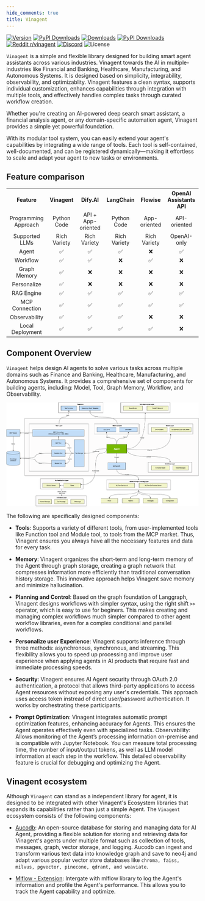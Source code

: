 ```yaml
---
hide_comments: true
title: Vinagent
---
```


[![Version](https://img.shields.io/pypi/v/vinagent.svg)](https://pypi.org/project/vinagent/)
[![PyPI Downloads](https://static.pepy.tech/badge/vinagent/week)](https://pepy.tech/projects/vinagent)
[![Downloads](https://static.pepy.tech/badge/vinagent/month)](https://pepy.tech/project/vinagent)
[![PyPI Downloads](https://static.pepy.tech/badge/vinagent)](https://pepy.tech/projects/vinagent)
[![Reddit r/vinagent](https://img.shields.io/badge/Reddit-r%2Fvinagent-orange?logo=reddit&logoColor=white)](https://www.reddit.com/r/vinagent/)
[![Discord](https://img.shields.io/badge/Chat-Discord-5865F2?logo=discord&logoColor=white)](https://discord.com/channels/1036147288994758717/1358017320970358864)
![License](https://img.shields.io/github/license/datascienceworld-kan/vinagent)

`Vinagent` is a simple and flexible library designed for building smart agent assistants across various industries. Vinagent towards the AI in multiple-industries like Financial and Banking, Healthcare, Manufacturing, and Autonomous Systems. It is designed based on simplicity, integrability, observability, and optimizablity. Vinagent features a clean syntax, supports individual customization, enhances capabilities through integration with multiple tools, and effectively handles complex tasks through curated workflow creation.

Whether you're creating an AI-powered deep search smart assistant, a financial analysis agent, or any domain-specific automation agent, Vinagent provides a simple yet powerful foundation.

With its modular tool system, you can easily extend your agent's capabilities by integrating a wide range of tools. Each tool is self-contained, well-documented, and can be registered dynamically—making it effortless to scale and adapt your agent to new tasks or environments.

## Feature comparison
<table style="width: 100%;">
    <tr>
      <th align="center">Feature</th>
      <th align="center">Vinagent</th>
      <th align="center">Dify.AI</th>
      <th align="center">LangChain</th>
      <th align="center">Flowise</th>
      <th align="center">OpenAI Assistants API</th>
    </tr>
    <tr>
      <td align="center">Programming Approach</td>
      <td align="center">Python Code</td>
      <td align="center">API + App-oriented</td>
      <td align="center">Python Code</td>
      <td align="center">App-oriented</td>
      <td align="center">API-oriented</td>
    </tr>
    <tr>
      <td align="center">Supported LLMs</td>
      <td align="center">Rich Variety</td>
      <td align="center">Rich Variety</td>
      <td align="center">Rich Variety</td>
      <td align="center">Rich Variety</td>
      <td align="center">OpenAI-only</td>
    </tr>
    <tr>
      <td align="center">Agent</td>
      <td align="center">✅</td>
      <td align="center">✅</td>
      <td align="center">✅</td>
      <td align="center">❌</td>
      <td align="center">✅</td>
    </tr>
    <tr>
      <td align="center">Workflow</td>
      <td align="center">✅</td>
      <td align="center">✅</td>
      <td align="center">❌</td>
      <td align="center">✅</td>
      <td align="center">❌</td>
    </tr>
    <tr>
        <td align="center">Graph Memory</td>
        <td align="center">✅</td>
        <td align="center">❌</td>
        <td align="center">❌</td>
        <td align="center">❌</td>
        <td align="center">❌</td>
    </tr>
    <tr>
        <td align="center">Personalize</td>
        <td align="center">✅</td>
        <td align="center">❌</td>
        <td align="center">❌</td>
        <td align="center">❌</td>
        <td align="center">❌</td>
    </tr>
    <tr>
        <td align="center">RAG Engine</td>
        <td align="center">✅</td>
        <td align="center">✅</td>
        <td align="center">✅</td>
        <td align="center">✅</td>
        <td align="center">✅</td>
    </tr>
    <tr>
        <td align="center">MCP Connection</td>
        <td align="center">✅</td>
        <td align="center">✅</td>
        <td align="center">✅</td>
        <td align="center">✅</td>
        <td align="center">✅</td>
      </tr>
    <tr>
      <td align="center">Observability</td>
      <td align="center">✅</td>
      <td align="center">✅</td>
      <td align="center">✅</td>
      <td align="center">❌</td>
      <td align="center">❌</td>
    </tr>
    <tr>
      <td align="center">Local Deployment</td>
      <td align="center">✅</td>
      <td align="center">✅</td>
      <td align="center">✅</td>
      <td align="center">✅</td>
      <td align="center">❌</td>
    </tr>
  </table>

## Component Overview

`Vinagent` helps design AI agents to solve various tasks across multiple domains such as Finance and Banking, Healthcare, Manufacturing, and Autonomous Systems. It provides a comprehensive set of components for building agents, including: Model, Tool, Graph Memory, Workflow, and Observability.

![](asset/agent_system_design_v2.png)

The following are specifically designed components:

- **Tools**: Supports a variety of different tools, from user-implemented tools like Function tool and Module tool, to tools from the MCP market. Thus, Vinagent ensures you always have all the necessary features and data for every task.

- **Memory**: Vinagent organizes the short-term and long-term memory of the Agent through graph storage, creating a graph network that compresses information more efficiently than traditional conversation history storage. This innovative approach helps Vinagent save memory and minimize hallucination.

- **Planning and Control**: Based on the graph foundation of Langgraph, Vinagent designs workflows with simpler syntax, using the right shift `>>` operator, which is easy to use for beginers. This makes creating and managing complex workflows much simpler compared to other agent workflow libraries, even for a complex conditional and parallel workflows.

- **Personalize user Experience**: Vinagent supports inference through three methods: asynchronous, synchronous, and streaming. This flexibility allows you to speed up processing and improve user experience when applying agents in AI products that require fast and immediate processing speeds.

- **Security**: Vinagent ensures AI Agent security through OAuth 2.0 authentication, a protocol that allows third-party applications to access Agent resources without exposing any user's credentials. This approach uses access token instread of direct user/password authentication. It works by orchestrating these participants.

- **Prompt Optimization**: Vinagent integrates automatic prompt optimization features, enhancing accuracy for Agents. This ensures the Agent operates effectively even with specialized tasks.
Observability: Allows monitoring of the Agent’s processing information on-premise and is compatible with Jupyter Notebook. You can measure total processing time, the number of input/output tokens, as well as LLM model information at each step in the workflow. This detailed observability feature is crucial for debugging and optimizing the Agent.


## Vinagent ecosystem

Although `Vinagent` can stand as a independent library for agent, it is designed to be integrated with other Vinagent's Ecosystem libraries that expands its capabilities rather than just a simple Agent. The `Vinagent` ecosystem consists of the following components:

- [Aucodb](https://github.com/datascienceworld-kan/AucoDB.git): An open-source database for storing and managing data for AI Agent, providing a flexible solution for storing and retrieving data for Vinagent's agents under multiple format such as collection of tools, messages, graph, vector storage, and logging. Aucodb can ingest and transform various text data into knowledge graph and save to neo4j and adapt various popular vector store databases like `chroma, faiss, milvus, pgvector, pinecone, qdrant, and weaviate`.

- [Mlflow - Extension](https://github.com/datascienceworld-kan/vinagent/tree/main#10-agent-observability): Intergate with mlflow library to log the Agent's information and profile the Agent's performance. This allows you to track the Agent capability and optimize.
